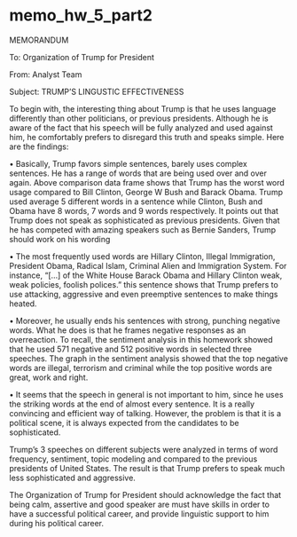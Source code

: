 # memo_hw_5_part2

MEMORANDUM

To: Organization of Trump for President

From: Analyst Team

Subject: TRUMP’S LINGUSTIC EFFECTIVENESS 

To begin with, the interesting thing about Trump is that he uses language differently than other politicians, or previous presidents. Although he is aware of the fact that his speech will be fully analyzed and used against him, he comfortably prefers to disregard this truth and speaks simple. Here are the findings: 

•	Basically, Trump favors simple sentences, barely uses complex sentences. He has a range of words that are being used over and over again. Above comparison data frame shows that Trump has the worst word usage compared to Bill Clinton, George W Bush and Barack Obama. Trump used average 5 different words in a sentence while Clinton, Bush and Obama have 8 words, 7 words and 9 words respectively. It points out that Trump does not speak as sophisticated as previous presidents. Given that he has competed with amazing speakers such as Bernie Sanders, Trump should work on his wording

•	The most frequently used words are Hillary Clinton, Illegal Immigration, President Obama, Radical Islam, Criminal Alien and Immigration System. For instance, “[…] of the White House Barack Obama and Hillary Clinton weak, weak policies, foolish polices.” this sentence shows that Trump prefers to use attacking, aggressive and even preemptive sentences to make things heated. 

•	Moreover, he usually ends his sentences with strong, punching negative words. What he does is that he frames negative responses as an overreaction. To recall, the sentiment analysis in this homework showed that he used 571 negative and 512 positive words in selected three speeches. The graph in the sentiment analysis showed that the top negative words are illegal, terrorism and criminal while the top positive words are great, work and right. 

•	It seems that the speech in general is not important to him, since he uses the striking words at the end of almost every sentence. It is a really convincing and efficient way of talking. However, the problem is that it is a political scene, it is always expected from the candidates to be sophisticated.  

Trump’s 3 speeches on different subjects were analyzed in terms of word frequency, sentiment, topic modeling and compared to the previous presidents of United States. The result is that Trump prefers to speak much less sophisticated and aggressive. 

The Organization of Trump for President should acknowledge the fact that being calm, assertive and good speaker are must have skills in order to have a successful political career, and provide linguistic support to him during his political career. 

